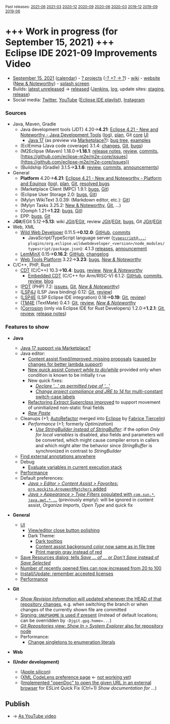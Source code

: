 <sup>Past releases:
[2021-06](https://github.com/howlger/Eclipse-IDE-improvements-videos/tree/2021-06)
[2021-03](https://github.com/howlger/Eclipse-IDE-improvements-videos/tree/2021-03)
[2020-12](https://github.com/howlger/Eclipse-IDE-improvements-videos/tree/2020-12)
[2020-09](https://github.com/howlger/Eclipse-IDE-improvements-videos/tree/2020-09)
[2020-06](https://github.com/howlger/Eclipse-IDE-improvements-videos/tree/2020-06)
[2020-03](https://github.com/howlger/Eclipse-IDE-improvements-videos/tree/2020-03)
[2019-12](https://github.com/howlger/Eclipse-IDE-improvements-videos/tree/2019-12)
[2019-09](https://github.com/howlger/Eclipse-IDE-improvements-videos/tree/2019-09)
[2019-06](https://github.com/howlger/Eclipse-IDE-improvements-videos/tree/2019-06)
</sup>

# +++ Work in progress (for September 15, 2021) +++<br> Eclipse IDE 2021-09 Improvements Video

* [September 15, 2021](https://www.google.com/calendar/event?eid=M3RqcXVjamVmNG01bm03bjV0amk3MjcxdmogZ2NoczdubTRudnBtODM3NDY5ZGRqOXRqbGtAZw&ctz=Europe/Berlin) ([calendar](https://calendar.google.com/calendar/embed?src=gchs7nm4nvpm837469ddj9tjlk@group.calendar.google.com&ctz=Europe/Berlin)) - [? projects](https://projects.eclipse.org/releases/2021-09) ([-? +? → ?](projects_diff.txt)) - [wiki](https://wiki.eclipse.org/Category:SimRel-2021-09) - [website](https://eclipse.org/eclipseide/2021-09) ([New & Noteworthy](https://eclipse.org/eclipseide/2021-09/noteworthy)) - [splash screen](https://bugs.eclipse.org/bugs/show_bug.cgi?id=569333)
* Builds: [latest unreleased](https://download.eclipse.org/technology/epp/staging/) → [released](https://download.eclipse.org/technology/epp/downloads/release/2021-09/) ([Jenkins](https://ci.eclipse.org/packaging/job/simrel.epp-tycho-build), [log](https://git.eclipse.org/c/simrel/org.eclipse.simrel.build.git/log/), update sites: [staging](https://download.eclipse.org/staging/2021-09), [release](http://download.eclipse.org/releases/2021-09))
* Social media: [Twitter](http://twitter.com/EclipseJavaIDE), [YouTube](https://www.youtube.com/user/EclipseFdn) ([Eclipse IDE playlist](https://www.youtube.com/playlist?list=PLy7t4z5SYNaSNjL60ofpwVhfA7mOF3Pgk)), [Instagram](https://www.instagram.com/eclipsejavaide)


### Sources

* Java, Maven, Gradle
    * Java development tools (JDT) 4.20→**4.21**: [Eclipse 4.21 - New and Noteworthy - Java Development Tools](https://www.eclipse.org/eclipse/news/4.21/jdt.php) ([log](https://git.eclipse.org/c/www.eclipse.org/eclipse/news.git/log/)), [plan](https://www.eclipse.org/projects/project-plan.php?planurl=http://www.eclipse.org/eclipse/development/plans/eclipse_project_plan_4_21.xml#themes_and_priorities), Git [core](https://git.eclipse.org/c/jdt/eclipse.jdt.core.git/log/) [UI](https://git.eclipse.org/c/jdt/eclipse.jdt.ui.git/log/)
        * [Java 17](https://jdk.java.net/17/) (as preview via [Marketplace?](https://bugs.eclipse.org/bugs/show_bug.cgi?id=575138)): [bug tree](https://bugs.eclipse.org/bugs/showdependencytree.cgi?id=570733&hide_resolved=0), [examples](https://wiki.eclipse.org/Java17/Examples)
    * (EclEmma (Java code coverage) 3.1.4: [changes](https://www.eclemma.org/changes.html), [Git](https://github.com/eclipse/eclemma/commits/master), [bugs](https://bugs.eclipse.org/bugs/buglist.cgi?product=Eclemma&query_format=advanced&order=changeddate%20DESC))
    * (M2Eclipse (Maven) 1.18.0→**1.18.1**: [release notes](https://github.com/eclipse-m2e/m2e-core/blob/master/RELEASE_NOTES.md), [review](https://projects.eclipse.org/projects/technology.m2e/reviews/1.18.1-release-review), [commits](https://github.com/eclipse-m2e/m2e-core/compare/1.18.0...1.18.1), [https://github.com/eclipse-m2e/m2e-core/issues](https://github.com/eclipse-m2e/m2e-core/issues))
    * (Buildship (Gradle) 3.1.5→**3.1.6**: [review](https://projects.eclipse.org/projects/tools.buildship/releases/3.1.6), [commits](https://github.com/eclipse/buildship/commits/master), [announcements](https://discuss.gradle.org/tag/buildship-release))
* General
    * **Platform** 4.20→**4.21**: [Eclipse 4.21 - New and Noteworthy - Platform and Equinox](https://www.eclipse.org/eclipse/news/4.21/platform.php) ([log](https://git.eclipse.org/c/www.eclipse.org/eclipse/news.git/log/)), [plan](https://www.eclipse.org/projects/project-plan.php?planurl=http://www.eclipse.org/eclipse/development/plans/eclipse_project_plan_4_21.xml#themes_and_priorities), [Git](https://git.eclipse.org/c/platform/eclipse.platform.ui.git/log/), [resolved bugs](https://bugs.eclipse.org/bugs/buglist.cgi?bug_status=RESOLVED&resolution=---&resolution=FIXED&product=JDT&query_format=advanced&order=changeddate%20DESC)
    * (Marketplace Client (MPC) 1.9.1: [bugs](https://bugs.eclipse.org/bugs/buglist.cgi?product=MPC&query_format=advanced&order=changeddate%20DESC), [Git](https://git.eclipse.org/c/mpc/org.eclipse.epp.mpc.git/log/))
    * (Eclipse User Storage 2.0: [bugs](https://bugs.eclipse.org/bugs/buglist.cgi?product=USSSDK&query_format=advanced&order=changeddate%20DESC), [Git](https://git.eclipse.org/c/usssdk/org.eclipse.usssdk.git/log/))
    * (Mylyn WikiText 3.0.39: (Markdown editor, etc.): [Git](https://git.eclipse.org/c/mylyn/org.eclipse.mylyn.docs.git/log/))
    * (Mylyn Tasks 3.25.2: [New & Noteworthy](https://www.eclipse.org/mylyn/new/), [Git](https://git.eclipse.org/c/mylyn/org.eclipse.mylyn.tasks.git/log/), ...)
    * (Oomph 1.21→**1.22**: [bugs](https://bugs.eclipse.org/bugs/buglist.cgi?product=Oomph&query_format=advanced&order=changeddate%20DESC), [Git](https://git.eclipse.org/c/oomph/org.eclipse.oomph.git/log/))
    * EPP: [bugs](https://bugs.eclipse.org/bugs/buglist.cgi?product=EPP&query_format=advanced&order=changeddate%20DESC), [Git](https://git.eclipse.org/c/epp/org.eclipse.epp.packages.git/log/)
* J**Git**/EGit 5.12→**5.13**: wiki [JGit](https://wiki.eclipse.org/JGit/New_and_Noteworthy/5.13)/[EGit](https://wiki.eclipse.org/EGit/New_and_Noteworthy/5.13), review [JGit](https://projects.eclipse.org/projects/technology.jgit/reviews/5.13.0-release-review)/[EGit](https://projects.eclipse.org/projects/technology.egit/reviews/5.13.0-release-review), [bugs](https://bugs.eclipse.org/bugs/buglist.cgi?product=EGit&product=JGit&query_format=advanced&order=changeddate%20DESC), Git [JGit](https://git.eclipse.org/c/jgit/jgit.git/log/)/[EGit](https://git.eclipse.org/c/egit/egit.git/log/)
* Web, XML
    * [Wild Web Developer](https://projects.eclipse.org/projects/tools.wildwebdeveloper) 0.11.5→**0.12.0**: [GitHub](https://github.com/eclipse/wildwebdeveloper), [commits](https://github.com/eclipse/wildwebdeveloper/compare/0.11.5...0.12.0)
        * JavaScript/TypeScript language server ([`typescript@...`](https://github.com/eclipse/wildwebdeveloper/blob/master/org.eclipse.wildwebdeveloper/pom.xml); `plugins/org.eclipse.wildwebdeveloper_<version>/node_modules/typescript/package.json`): 4.1.3 [releases](https://github.com/microsoft/TypeScript/releases), [announcement](https://devblogs.microsoft.com/typescript/announcing-typescript-4-2)
    * [LemMinX](https://projects.eclipse.org/projects/technology.lemminx) 0.15→**0.16.2**: [GitHub](https://github.com/eclipse/lemminx), [changelog](https://github.com/eclipse/lemminx/blob/master/CHANGELOG.md#change-log)
    * [Web Tools Platform](https://projects.eclipse.org/projects/webtools) 3.22→**3.23**: [bugs](https://bugs.eclipse.org/bugs/report.cgi?x_axis_field=bug_status&y_axis_field=product&query_format=report-table&classification=WebTools&target_milestone=3.23&format=table&action=wrap), [_New & Noteworthy_](https://www.eclipse.org/webtools/releases/3.23/NewAndNoteworthy/)
* C/C++, PHP, Rust
    * [CDT](https://projects.eclipse.org/projects/tools.cdt) (C/C++) 10.3→**10.4**: [bugs](https://bugs.eclipse.org/bugs/buglist.cgi?product=CDT&query_format=advanced&order=changeddate%20DESC), [review](https://projects.eclipse.org/projects/tools.cdt/reviews/10.4.0-release-review), [_New & Noteworthy_](https://wiki.eclipse.org/CDT/User/NewIn104)
        * [Embedded CDT](https://projects.eclipse.org/projects/iot.embed-cdt) (C/C++ for Arm/RISC-V) 6.1.2: [GitHub](https://github.com/eclipse-embed-cdt/eclipse-plugins), [commits](https://github.com/eclipse-embed-cdt/eclipse-plugins/compare/v6.0.0...v6.1.2-202102181132), [review](https://projects.eclipse.org/projects/iot.embed-cdt/reviews/6.1.2-release-review), [blog](https://gnu-mcu-eclipse.github.io/blog/)
    * ([PDT](https://projects.eclipse.org/projects/tools.pdt) (PHP) 7.2: [issues](https://github.com/eclipse/pdt/issues?q=is%3Aissue+sort%3Aupdated-asc), [Git](https://github.com/eclipse/pdt/commits/master), [_New & Noteworthy_](https://wiki.eclipse.org/PDT/NewIn72))
    * ([LSP4J](https://projects.eclipse.org/projects/technology.lsp4j) (LSP Java binding) 0.12: [Git](https://github.com/eclipse/lsp4j/commits/master), [review](https://projects.eclipse.org/projects/technology.lsp4j))
    * ([LSP4E](https://projects.eclipse.org/projects/technology.lsp4e) (LSP Eclipse IDE integration) 0.18→**0.19**: [Git](https://git.eclipse.org/c/lsp4e/lsp4e.git/log/), [review](https://projects.eclipse.org/projects/technology.lsp4e/reviews/0.19.0-release-review))
    * ([TM4E](https://projects.eclipse.org/projects/technology.tm4e) (TextMate) 0.4.1: [Git](https://github.com/eclipse/tm4e/commits/master), [review](https://projects.eclipse.org/projects/technology.tm4e/reviews/0.4.1-release-review), [_New & Noteworthy_](https://github.com/eclipse/tm4e/blob/master/RELEASE_NOTES.md#041)
    * ([Corrosion](https://github.com/eclipse/corrosion) (only via Eclipse IDE for Rust Developers) 1.2.0→**1.2.1**: [Git](https://github.com/eclipse/corrosion/commits/master), [review](https://projects.eclipse.org/projects/tools.corrosion/reviews/1.2.1-release-review), [release notes](https://github.com/eclipse/corrosion/blob/master/RELEASE_NOTES.md))


### Features to show

* **Java**
    * [Java 17 support via Marketplace?](https://marketplace.eclipse.org/search/site/java%252017)
    * Java editor:
        * [Content assist fixed/improved: missing proposals](https://bugs.eclipse.org/bugs/show_bug.cgi?id=574913) ([caused by changes for better lambda support](https://bugs.eclipse.org/bugs/show_bug.cgi?id=573853#c6))
        * [New quick assist _Convert while to do/while_](https://www.eclipse.org/eclipse/news/4.21/jdt.php#while-to-do-while) provided only when condition  is known to be initially `true`
        * New quick fixes:
            * [_Declare '...' as permitted type of '...'_](https://www.eclipse.org/eclipse/news/4.21/jdt.php#add-sub%20-type-as-permitted%20-type-of-sealed-type)
            * [_Change project compliance and JRE to 14_ for multi-constant switch-case labels](https://www.eclipse.org/eclipse/news/4.21/jdt.php#change-compliance-jre-multi-constant-labels)
        * [Refactoring _Extract Superclass_ improved](https://www.eclipse.org/eclipse/news/4.21/jdt.php#extract-superclass-enhancement) to support movement of uninitialized non-static final fields
        * [_Raw Paste_](https://www.eclipse.org/eclipse/news/4.21/jdt.php#raw-paste)
    * Cleanups (+1; [AutoRefactor](https://github.com/JnRouvignac/AutoRefactor) merged into [Eclipse](https://bugs.eclipse.org/bugs/buglist.cgi?classification=Eclipse%20Project&product=JDT&query_format=advanced&short_desc=AutoRefactor&short_desc_type=allwordssubstr) by [Fabrice Tiercelin](https://projects.eclipse.org/projects/eclipse.jdt/elections/election-fabrice-tiercelin-committer-eclipse-java-development-tools-jdt))
        * _Performance_ (+1; formerly _Optimization_)
            * [_Use StringBuilder instead of StringBuffer_](https://www.eclipse.org/eclipse/news/4.21/jdt.php#stringbuffer-to-stringbuilder): if the option _Only for local variables_ is disabled, also fields and parameters will be converted, which might cause compiler errors in callers and which might alter the behavior since _StringBuffer_ is synchronized in contrast to _StringBuilder_
    * [Find external annotations anywhere](https://www.eclipse.org/eclipse/news/4.21/jdt.php#external_annotations_all_locations)
    * Debug
        * [Evaluate variables in current execution stack](https://www.eclipse.org/eclipse/news/4.21/jdt.php#debug-intrim-eval)
    * [Performance](https://bugs.eclipse.org/bugs/showdependencytree.cgi?id=574015&hide_resolved=0)
    * Default preferences:
        * [_Java > Editor > Content Assist > Favorites_: `org.mockito.ArgumentMatchers` added](https://www.eclipse.org/eclipse/news/4.21/jdt.php#mockitomatchers)
        * [_Java > Appearance > Type Filters_ populated with `com.sun.*`, `java.awt.*`, ...](https://www.eclipse.org/eclipse/news/4.21/jdt.php#default-type-filters) (previously empty): will be ignored in content assist, _Organize Imports_, _Open Type_ and quick fix

* **General**
    * [UI](https://bugs.eclipse.org/bugs/showdependencytree.cgi?id=574014&hide_resolved=0)
        * [View/editor close button polishing](https://www.eclipse.org/eclipse/news/4.21/platform.php#new-close-icon)
        * Dark Theme:
            * [Dark tooltips](https://www.eclipse.org/eclipse/news/4.21/platform.php#eclipse-win-dark-themed-tooltips)
            * [Content assist background color now same as in file tree](https://bugs.eclipse.org/bugs/show_bug.cgi?id=566280)
            * [Print margin gray instead of red](https://bugs.eclipse.org/bugs/show_bug.cgi?id=573634)
    * [Save Resources dialog: tells _Save ... of ..._ or _Don't Save_ instead of _Save Selected_](https://bugs.eclipse.org/bugs/show_bug.cgi?id=572939)
    * [Number of recently opened files can now increased from 20 to 100](https://bugs.eclipse.org/bugs/show_bug.cgi?id=574061)
    * [Install/Update: remember accepted licenses](https://bugs.eclipse.org/bugs/show_bug.cgi?id=574622)
    * [Performance](https://bugs.eclipse.org/bugs/showdependencytree.cgi?id=574015&hide_resolved=0)
* **Git**
    * [_Show Revision Information_ will updated whenever the HEAD of that repository changes](https://wiki.eclipse.org/EGit/New_and_Noteworthy/5.13#Blame), e.g. when switching the branch or when changes of the currently shown file are committed
    * [Signing: `GNUPGHOME` is used if present](https://wiki.eclipse.org/JGit/New_and_Noteworthy/5.13#GPG) (instead of default locations; can be overridden by `-Djgit.gpg.home=...`)
    * [_Git Repositories_ view: _Show In > System Explorer_ also for repository node](https://bugs.eclipse.org/bugs/show_bug.cgi?id=574144)
    * Performance:
        * [Change singletons to enumeration literals](https://git.eclipse.org/c/egit/egit.git/commit/?id=a3c2f76211643062a0529a7afc8474345f39994e)
* **Web**
* **(Under development)**
    * ([Apple silicon](https://bugs.eclipse.org/bugs/show_bug.cgi?id=565690))
    * ([XML CodeLens preference page](https://github.com/eclipse/wildwebdeveloper/issues/636) ← [not working yet](https://github.com/eclipse/wildwebdeveloper/issues/644))
    * ([Implemented "openDoc" to open the given URL in an external browser](https://github.com/eclipse/wildwebdeveloper/commit/9f742827d63237a0deb9311971cecbe33e4db558) for ESLint Quick Fix (Ctrl+1) _Show documentation for ..._)

## Publish
* → [As YouTube video](https://www.youtube.com/playlist?list=PLnh_8hTD4yvnhXSttuewEKgKkmlIj_ND-)
